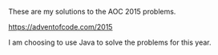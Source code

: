 These are my solutions to the AOC 2015 problems.

https://adventofcode.com/2015

I am choosing to use Java to solve the problems for this year.
